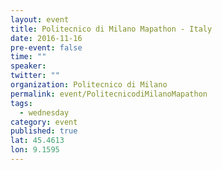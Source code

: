 ```yaml
---
layout: event
title: Politecnico di Milano Mapathon - Italy
date: 2016-11-16
pre-event: false
time: ""
speaker: 
twitter: ""
organization: Politecnico di Milano 
permalink: event/PolitecnicodiMilanoMapathon
tags: 
  - wednesday
category: event
published: true
lat: 45.4613
lon: 9.1595
---
```

